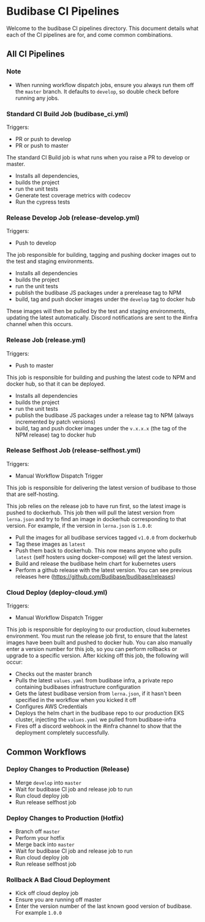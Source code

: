 
# Budibase CI Pipelines

Welcome to the budibase CI pipelines directory. This document details what each of the CI pipelines are for, and come common combinations.

## All CI Pipelines

### Note
- When running workflow dispatch jobs, ensure you always run them off the `master` branch. It defaults to `develop`, so double check before running any jobs.

### Standard CI Build Job (budibase_ci.yml)
Triggers:
- PR or push to develop
- PR or push to master

The standard CI Build job is what runs when you raise a PR to develop or master. 
- Installs all dependencies,
- builds the project 
- run the unit tests
- Generate test coverage metrics with codecov
- Run the cypress tests

### Release Develop Job (release-develop.yml)
Triggers:
- Push to develop

The job responsible for building, tagging and pushing docker images out to the test and staging environments. 
- Installs all dependencies
- builds the project 
- run the unit tests
- publish the budibase JS packages under a prerelease tag to NPM
- build, tag and push docker images under the `develop` tag to docker hub

These images will then be pulled by the test and staging environments, updating the latest automatically. Discord notifications are sent to the #infra channel when this occurs.

### Release Job (release.yml)
Triggers:
- Push to master

This job is responsible for building and pushing the latest code to NPM and docker hub, so that it can be deployed.
- Installs all dependencies
- builds the project 
- run the unit tests
- publish the budibase JS packages under a release tag to NPM (always incremented by patch versions)
- build, tag and push docker images under the `v.x.x.x` (the tag of the NPM release) tag to docker hub

### Release Selfhost Job (release-selfhost.yml)
Triggers:
- Manual Workflow Dispatch Trigger

This job is responsible for delivering the latest version of budibase to those that are self-hosting. 

This job relies on the release job to have run first, so the latest image is pushed to dockerhub. This job then will pull the latest version from `lerna.json` and try to find an image in dockerhub corresponding to that version. For example, if the version in `lerna.json` is `1.0.0`:
- Pull the images for all budibase services tagged `v1.0.0` from dockerhub
- Tag these images as `latest`
- Push them back to dockerhub. This now means anyone who pulls `latest` (self hosters using docker-compose) will get the latest version.
- Build and release the budibase helm chart for kubernetes users
- Perform a github release with the latest version. You can see previous releases here (https://github.com/Budibase/budibase/releases)


### Cloud Deploy (deploy-cloud.yml)
Triggers:
- Manual Workflow Dispatch Trigger

This job is responsible for deploying to our production, cloud kubernetes environment. You must run the release job first, to ensure that the latest images have been built and pushed to docker hub. You can also manually enter a version number for this job, so you can perform rollbacks or upgrade to a specific version. After kicking off this job, the following will occur:

- Checks out the master branch 
- Pulls the latest `values.yaml` from budibase infra, a private repo containing budibases infrastructure configuration
- Gets the latest budibase version from `lerna.json`, if it hasn't been specified in the workflow when you kicked it off
- Configures AWS Credentials  
- Deploys the helm chart in the budibase repo to our production EKS cluster, injecting the `values.yaml` we pulled from budibase-infra
- Fires off a discord webhook in the #infra channel to show that the deployment completely successfully.

## Common Workflows

### Deploy Changes to Production (Release)
- Merge `develop` into `master`
- Wait for budibase CI job and release job to run
- Run cloud deploy job
- Run release selfhost job

### Deploy Changes to Production (Hotfix)
- Branch off `master`
- Perform your hotfix
- Merge back into `master`
- Wait for budibase CI job and release job to run
- Run cloud deploy job
- Run release selfhost job

### Rollback A Bad Cloud Deployment
- Kick off cloud deploy job
- Ensure you are running off master
- Enter the version number of the last known good version of budibase. For example `1.0.0`